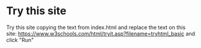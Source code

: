 # Try this site

Try this site copying the text from index.html and replace the text on this site: https://www.w3schools.com/html/tryit.asp?filename=tryhtml_basic
and click "Run"
